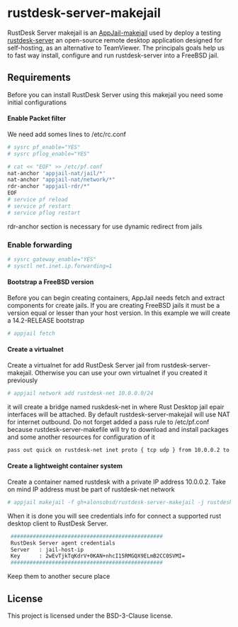 # rustdesk-server-makejail
RustDesk Server makejail is an [AppJail-makejail](https://github.com/AppJail-makejails) used by deploy a testing [rustdesk-server](https://github.com/rustdesk/rustdesk-server) an open-source remote desktop application designed for self-hosting, as an alternative to TeamViewer. The principals goals help us to fast way install, configure and run rustdesk-server into a FreeBSD jail. 

## Requirements
Before you can install RustDesk Server using this makejail you need some initial configurations

#### Enable Packet filter
We need add somes lines to /etc/rc.conf

```sh
# sysrc pf_enable="YES"
# sysrc pflog_enable="YES"

# cat << "EOF" >> /etc/pf.conf
nat-anchor 'appjail-nat/jail/*'
nat-anchor "appjail-nat/network/*"
rdr-anchor "appjail-rdr/*"
EOF
# service pf reload
# service pf restart
# service pflog restart
```
rdr-anchor section is necessary for use dynamic redirect from jails

### Enable forwarding
```sh
# sysrc gateway_enable="YES"
# sysctl net.inet.ip.forwarding=1
```
#### Bootstrap a FreeBSD version
Before you can begin creating containers, AppJail needs fetch and extract components for create jails. If you are creating FreeBSD jails it must be a version equal or lesser than your host version. In this example we will create a 14.2-RELEASE bootstrap

```sh
# appjail fetch
```
#### Create a virtualnet
Create a virtualnet for add RustDesk Server jail from rustdesk-server-makejail. Otherwise you can use your own virtualnet if you created it previously

```sh
# appjail network add rustdesk-net 10.0.0.0/24
```
it will create a bridge named ruskdesk-net in where Rust Desktop jail epair interfaces will be attached. By default rustdesk-server-makejail will use NAT for internet outbound. Do not forget added a pass rule to /etc/pf.conf because rustdesk-server-makefile will try to download and install packages and some another resources for configuration of it

```sh
pass out quick on rustdesk-net inet proto { tcp udp } from 10.0.0.2 to any
```

#### Create a lightweight container system
Create a container named rustdesk with a private IP address 10.0.0.2. Take on mind IP address must be part of rustdesk-net network

```sh
# appjail makejail -f gh+alonsobsd/rustdesk-server-makejail -j rustdesk -- --network rustdesk-net --server_ip 10.0.0.2
```
When it is done you will see credentials info for connect a supported rust desktop client to RustDesk Server.

```sh
 ################################################ 
 RustDesk Server agent credentials                
 Server   : jail-host-ip                          
 Key      : 2wEvTjkTqKdrV+0KAN+nhcI15RMGQX9ELmB2CC0SVMI=                          
 ################################################  
 ```
Keep them to another secure place

## License
This project is licensed under the BSD-3-Clause license.
